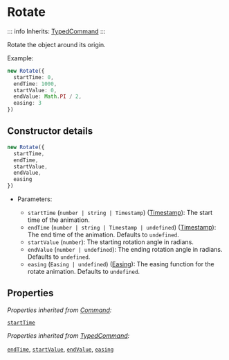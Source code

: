 # Rotate

::: info
Inherits: [TypedCommand](./typedcommand)
:::

Rotate the object around its origin.

Example:

```ts
new Rotate({
  startTime: 0,
  endTime: 1000,
  startValue: 0,
  endValue: Math.PI / 2,
  easing: 3
})
```

## Constructor details

```ts
new Rotate({
  startTime,
  endTime,
  startValue,
  endValue,
  easing
})
```

- Parameters:

  - `startTime` (`number | string | Timestamp`) ([Timestamp](./timestamp)): The start time of the animation.
  - `endTime` (`number | string | Timestamp | undefined`) ([Timestamp](./timestamp)): The end time of the animation. Defaults to `undefined`.
  - `startValue` (`number`): The starting rotation angle in radians.
  - `endValue` (`number | undefined`): The ending rotation angle in radians. Defaults to `undefined`.
  - `easing` (`Easing | undefined`) ([Easing](./easing)): The easing function for the rotate animation. Defaults to `undefined`.

## Properties

_Properties inherited from [Command](./command):_

[`startTime`](./command#startTime)

_Properties inherited from [TypedCommand](./typedcommand):_

[`endTime`](./typedcommand#endTime), [`startValue`](./typedcommand#startValue), [`endValue`](./typedcommand#endValue), [`easing`](./typedcommand#easing)
